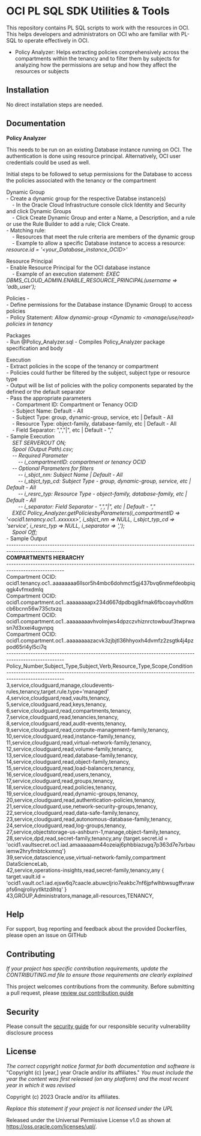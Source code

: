 # OCI PL SQL SDK Utilities & Tools

This repository contains PL SQL scripts to work with the resources in OCI. This helps developers and administrators on OCI who are familiar with PL-SQL to operate effectively in OCI.
   - Policy Analyzer: Helps extracting policies comprehensively across the compartments within the tenancy and to filter them by subjects for analyzing how the permissions are setup and how they affect the resources or subjects

## Installation

No direct installation steps are needed. 

## Documentation

**Policy Analyzer**

This needs to be run on an existing Database instance running on OCI. The authentication is done using resource principal. Alternatively, OCI user credentials could be used as well.

Initial steps to be followed to setup permissions for the Database to access the policies associated with the tenancy or the compartment

Dynamic Group <br />
    - Create a dynamic group for the respective Databse instance(s) <br />
         &nbsp;&nbsp;&nbsp; - In the Oracle Cloud Infrastructure console click Identity and Security and click Dynamic Groups <br />
         &nbsp;&nbsp;&nbsp; - Click Create Dynamic Group and enter a Name, a Description, and a rule or use the Rule Builder to add a rule; Click Create. <br />
    - Matching rule: <br />
         &nbsp;&nbsp;&nbsp; - Resources that meet the rule criteria are members of the dynamic group <br />
         &nbsp;&nbsp;&nbsp; - Example to allow a specific Database instance to access a resource: _resource.id = '<your_Database_instance_OCID>'_ <br />

Resource Principal <br />
    - Enable Resource Principal for the OCI database instance <br />
         &nbsp;&nbsp;&nbsp; - Example of an execution statement: _EXEC DBMS_CLOUD_ADMIN.ENABLE_RESOURCE_PRINCIPAL(username => 'adb_user');_ <br />
            
Policies - <br />
    - Define permissions for the Database instance (Dynamic Group) to access policies <br />
    - Policy Statement: _Allow dynamic-group <Dynamic to <manage/use/read> policies in tenancy_ <br />

Packages <br />
    - Run @Policy_Analyzer.sql - Compiles Policy_Analyzer package specification and body <br />

Execution <br />
    - Extract policies in the scope of the tenancy or compartment <br />
    - Policies could further be filtered by the subject, subject type or resource type <br />
    - Output will be list of policies with the policy components separated by the defined or the default separator <br />
    - Pass the appropriate parameters <br />
           &nbsp;&nbsp;&nbsp; - Compartment ID: Compartment or Tenancy OCID <br />
           &nbsp;&nbsp;&nbsp; - Subject Name: Default - All <br />
           &nbsp;&nbsp;&nbsp; - Subject Type: group, dynamic-group, service, etc | Default - All <br />
           &nbsp;&nbsp;&nbsp; - Resource Type: object-family, database-family, etc | Default - All <br />
           &nbsp;&nbsp;&nbsp; - Field Separator: ",","|", etc | Default - "," <br />
    - Sample Execution <br />
        &nbsp;&nbsp;&nbsp; _SET SERVEROUT ON; <br />
        &nbsp;&nbsp;&nbsp; Spool (Output Path).csv; <br />
        &nbsp;&nbsp;&nbsp; -- Required Parameter <br />
            &nbsp;&nbsp;&nbsp; &nbsp;&nbsp;&nbsp; -- i_compartmentID: compartment or tenancy OCID <br />
        &nbsp;&nbsp;&nbsp; -- Optional Parameters for filters <br />
            &nbsp;&nbsp;&nbsp; &nbsp;&nbsp;&nbsp; -- i_sbjct_nm: Subject Name | Default - All <br />
            &nbsp;&nbsp;&nbsp; &nbsp;&nbsp;&nbsp; -- i_sbjct_typ_cd: Subject Type - group, dynamic-group, service, etc | Default - All <br />
            &nbsp;&nbsp;&nbsp; &nbsp;&nbsp;&nbsp; -- i_resrc_typ: Resource Type - object-family, database-family, etc | Default - All <br />
            &nbsp;&nbsp;&nbsp; &nbsp;&nbsp;&nbsp; -- i_separator: Field Separator - ",","|", etc | Default - "," <br />
        &nbsp;&nbsp;&nbsp; EXEC Policy_Analyzer.getPoliciesbyParameters(i_compartmentID => '<ocid1.tenancy.oc1..xxxxxx>', i_sbjct_nm => NULL, i_sbjct_typ_cd => 'service', i_resrc_typ => NULL, i_separator => ','); <br />
        &nbsp;&nbsp;&nbsp; Spool Off;_ <br />
    - Sample Output <br />
        ------------------------------------------------------------------------------------------------------ <br />
        ****************************************COMPARTMENTS HIERARCHY**************************************** <br />
        ------------------------------------------------------------------------------------------------------ <br />
        Compartment OCID: ocid1.tenancy.oc1..aaaaaaaa6llsor5h4mbc6dohmct5gj437bvq6nmefdeobpiqqgk4vfmxdmlq <br />
        Compartment OCID: ocid1.compartment.oc1..aaaaaaaapx234d667dpdbqglkfmak6fbcoayvhd6tmcb6bcnn56w735ctxzq <br />
        Compartment OCID: ocid1.compartment.oc1..aaaaaaaavhvolmjws4dpzczvhiznrctowbuuf3twprwasn7d3xxei4ugvnpq <br />
        Compartment OCID: ocid1.compartment.oc1..aaaaaaaazacvk3zjbjtl36hhyoxh4dvmfz2zsgtk4j4pzpod65rl4yl5ci7q <br />
        ------------------------------------------------------------------------------------------------------ <br />
        Policy_Number,Subject_Type,Subject,Verb,Resource_Type,Scope,Condition <br />
        ------------------------------------------------------------------------------------------------------ <br />
        3,service,cloudguard,manage,cloudevents-rules,tenancy,target.rule.type='managed' <br />
        4,service,cloudguard,read,vaults,tenancy, <br />
        5,service,cloudguard,read,keys,tenancy, <br />
        6,service,cloudguard,read,compartments,tenancy, <br />
        7,service,cloudguard,read,tenancies,tenancy, <br />
        8,service,cloudguard,read,audit-events,tenancy, <br />
        9,service,cloudguard,read,compute-management-family,tenancy, <br />
        10,service,cloudguard,read,instance-family,tenancy, <br />
        11,service,cloudguard,read,virtual-network-family,tenancy, <br />
        12,service,cloudguard,read,volume-family,tenancy, <br />
        13,service,cloudguard,read,database-family,tenancy, <br />
        14,service,cloudguard,read,object-family,tenancy, <br />
        15,service,cloudguard,read,load-balancers,tenancy, <br />
        16,service,cloudguard,read,users,tenancy, <br />
        17,service,cloudguard,read,groups,tenancy, <br />
        18,service,cloudguard,read,policies,tenancy, <br />
        19,service,cloudguard,read,dynamic-groups,tenancy, <br />
        20,service,cloudguard,read,authentication-policies,tenancy, <br />
        21,service,cloudguard,use,network-security-groups,tenancy, <br />
        22,service,cloudguard,read,data-safe-family,tenancy, <br />
        23,service,cloudguard,read,autonomous-database-family,tenancy, <br />
        24,service,cloudguard,read,log-groups,tenancy, <br />
        27,service,objectstorage-us-ashburn-1,manage,object-family,tenancy, <br />
        28,service,dpd,read,secret-family,tenancy,any {target.secret.id = 'ocid1.vaultsecret.oc1.iad.amaaaaaam44ozeiaj6phbbiazugq7p363d7e7srbauiemw2hryfmbtckxmnq'} <br />
        39,service,datascience,use,virtual-network-family,compartment DataScienceLab, <br />
        42,service,operations-insights,read,secret-family,tenancy,any { target.vault.id = 'ocid1.vault.oc1.iad.ejsw6q7caacle.abuwcljrio7eakbc7nf6jpfwlhbwsugffvrawpfs6nqjroliyytlktzdihtq' } <br />
        43,GROUP,Administrators,manage,all-resources,TENANCY, <br />

## Help

For support, bug reporting and feedback about the provided Dockerfiles, please open an issue on GITHub

## Contributing

*If your project has specific contribution requirements, update the CONTRIBUTING.md file to ensure those requirements are clearly explained*

This project welcomes contributions from the community. Before submitting a pull request, please [review our contribution guide](./CONTRIBUTING.md)

## Security

Please consult the [security guide](./SECURITY.md) for our responsible security vulnerability disclosure process

## License

*The correct copyright notice format for both documentation and software is*
    "Copyright (c) [year,] year Oracle and/or its affiliates."
*You must include the year the content was first released (on any platform) and the most recent year in which it was revised*

Copyright (c) 2023 Oracle and/or its affiliates.

*Replace this statement if your project is not licensed under the UPL*

Released under the Universal Permissive License v1.0 as shown at
<https://oss.oracle.com/licenses/upl/>.

